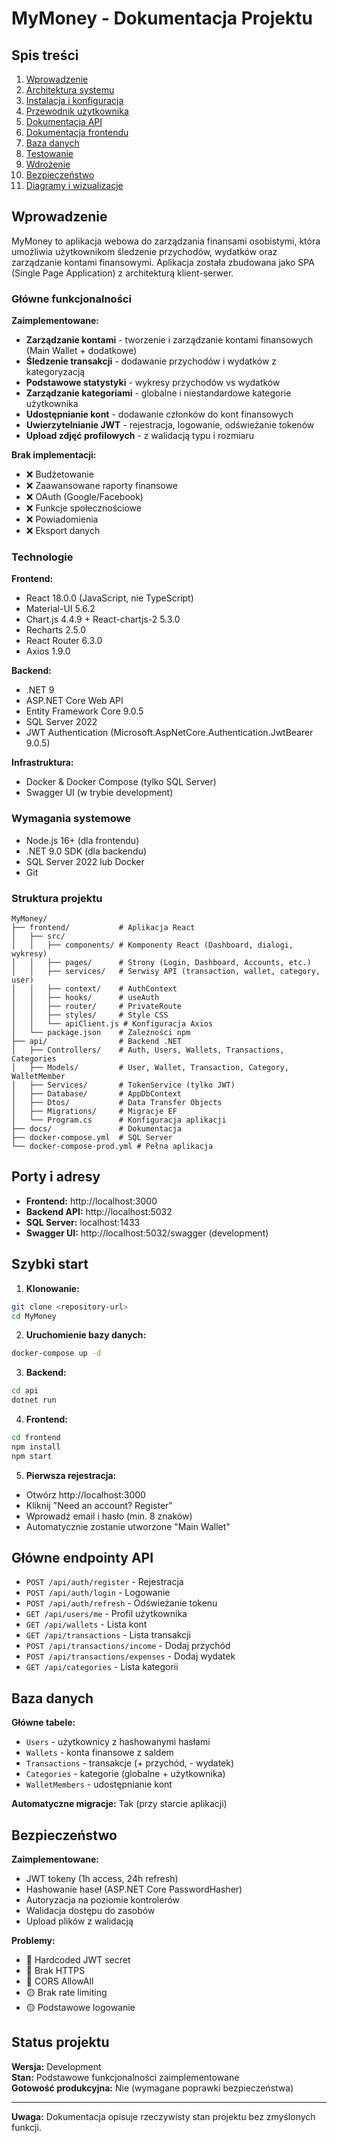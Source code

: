 # MyMoney - Dokumentacja Projektu

## Spis treści

1. [Wprowadzenie](#wprowadzenie)
2. [Architektura systemu](architektura.md)
3. [Instalacja i konfiguracja](instalacja.md)
4. [Przewodnik użytkownika](przewodnik-uzytkownika.md)
5. [Dokumentacja API](api.md)
6. [Dokumentacja frontendu](frontend.md)
7. [Baza danych](baza-danych.md)
8. [Testowanie](testowanie.md)
9. [Wdrożenie](wdrozenie.md)
10. [Bezpieczeństwo](bezpieczenstwo.md)
11. [Diagramy i wizualizacje](diagramy.md)

## Wprowadzenie

MyMoney to aplikacja webowa do zarządzania finansami osobistymi, która umożliwia użytkownikom śledzenie przychodów, wydatków oraz zarządzanie kontami finansowymi. Aplikacja została zbudowana jako SPA (Single Page Application) z architekturą klient-serwer.

### Główne funkcjonalności

**Zaimplementowane:**
- **Zarządzanie kontami** - tworzenie i zarządzanie kontami finansowych (Main Wallet + dodatkowe)
- **Śledzenie transakcji** - dodawanie przychodów i wydatków z kategoryzacją
- **Podstawowe statystyki** - wykresy przychodów vs wydatków
- **Zarządzanie kategoriami** - globalne i niestandardowe kategorie użytkownika
- **Udostępnianie kont** - dodawanie członków do kont finansowych
- **Uwierzytelnianie JWT** - rejestracja, logowanie, odświeżanie tokenów
- **Upload zdjęć profilowych** - z walidacją typu i rozmiaru

**Brak implementacji:**
- ❌ Budżetowanie
- ❌ Zaawansowane raporty finansowe
- ❌ OAuth (Google/Facebook)
- ❌ Funkcje społecznościowe
- ❌ Powiadomienia
- ❌ Eksport danych

### Technologie

**Frontend:**
- React 18.0.0 (JavaScript, nie TypeScript)
- Material-UI 5.6.2
- Chart.js 4.4.9 + React-chartjs-2 5.3.0
- Recharts 2.5.0
- React Router 6.3.0
- Axios 1.9.0

**Backend:**
- .NET 9
- ASP.NET Core Web API
- Entity Framework Core 9.0.5
- SQL Server 2022
- JWT Authentication (Microsoft.AspNetCore.Authentication.JwtBearer 9.0.5)

**Infrastruktura:**
- Docker & Docker Compose (tylko SQL Server)
- Swagger UI (w trybie development)

### Wymagania systemowe

- Node.js 16+ (dla frontendu)
- .NET 9.0 SDK (dla backendu)
- SQL Server 2022 lub Docker
- Git

### Struktura projektu

```
MyMoney/
├── frontend/           # Aplikacja React
│   ├── src/
│   │   ├── components/ # Komponenty React (Dashboard, dialogi, wykresy)
│   │   ├── pages/      # Strony (Login, Dashboard, Accounts, etc.)
│   │   ├── services/   # Serwisy API (transaction, wallet, category, user)
│   │   ├── context/    # AuthContext
│   │   ├── hooks/      # useAuth
│   │   ├── router/     # PrivateRoute
│   │   ├── styles/     # Style CSS
│   │   └── apiClient.js # Konfiguracja Axios
│   └── package.json    # Zależności npm
├── api/                # Backend .NET
│   ├── Controllers/    # Auth, Users, Wallets, Transactions, Categories
│   ├── Models/         # User, Wallet, Transaction, Category, WalletMember
│   ├── Services/       # TokenService (tylko JWT)
│   ├── Database/       # AppDbContext
│   ├── Dtos/           # Data Transfer Objects
│   ├── Migrations/     # Migracje EF
│   └── Program.cs      # Konfiguracja aplikacji
├── docs/               # Dokumentacja
├── docker-compose.yml  # SQL Server
└── docker-compose-prod.yml # Pełna aplikacja
```

## Porty i adresy

- **Frontend:** http://localhost:3000
- **Backend API:** http://localhost:5032
- **SQL Server:** localhost:1433
- **Swagger UI:** http://localhost:5032/swagger (development)

## Szybki start

1. **Klonowanie:**
```bash
git clone <repository-url>
cd MyMoney
```

2. **Uruchomienie bazy danych:**
```bash
docker-compose up -d
```

3. **Backend:**
```bash
cd api
dotnet run
```

4. **Frontend:**
```bash
cd frontend
npm install
npm start
```

5. **Pierwsza rejestracja:**
- Otwórz http://localhost:3000
- Kliknij "Need an account? Register"
- Wprowadź email i hasło (min. 8 znaków)
- Automatycznie zostanie utworzone "Main Wallet"

## Główne endpointy API

- `POST /api/auth/register` - Rejestracja
- `POST /api/auth/login` - Logowanie
- `POST /api/auth/refresh` - Odświeżanie tokenu
- `GET /api/users/me` - Profil użytkownika
- `GET /api/wallets` - Lista kont
- `GET /api/transactions` - Lista transakcji
- `POST /api/transactions/income` - Dodaj przychód
- `POST /api/transactions/expenses` - Dodaj wydatek
- `GET /api/categories` - Lista kategorii

## Baza danych

**Główne tabele:**
- `Users` - użytkownicy z hashowanymi hasłami
- `Wallets` - konta finansowe z saldem
- `Transactions` - transakcje (+ przychód, - wydatek)
- `Categories` - kategorie (globalne + użytkownika)
- `WalletMembers` - udostępnianie kont

**Automatyczne migracje:** Tak (przy starcie aplikacji)

## Bezpieczeństwo

**Zaimplementowane:**
- JWT tokeny (1h access, 24h refresh)
- Hashowanie haseł (ASP.NET Core PasswordHasher)
- Autoryzacja na poziomie kontrolerów
- Walidacja dostępu do zasobów
- Upload plików z walidacją

**Problemy:**
- 🔴 Hardcoded JWT secret
- 🔴 Brak HTTPS
- 🔴 CORS AllowAll
- 🟡 Brak rate limiting
- 🟡 Podstawowe logowanie

## Status projektu

**Wersja:** Development  
**Stan:** Podstawowe funkcjonalności zaimplementowane  
**Gotowość produkcyjna:** Nie (wymagane poprawki bezpieczeństwa)

---

**Uwaga:** Dokumentacja opisuje rzeczywisty stan projektu bez zmyślonych funkcji.
